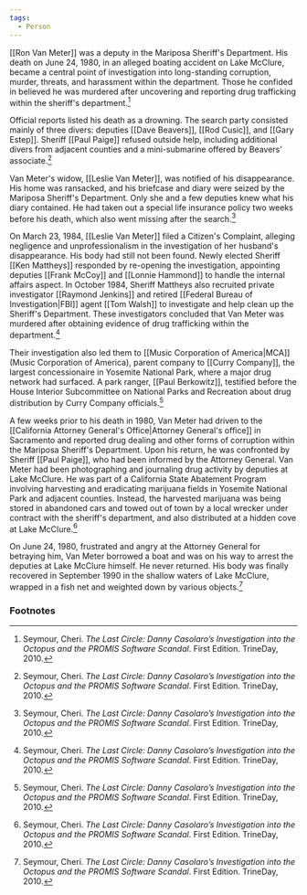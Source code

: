 ```yaml
---
tags:
  - Person
---
```

[[Ron Van Meter]] was a deputy in the Mariposa Sheriff's Department. His death on June 24, 1980, in an alleged boating accident on Lake McClure, became a central point of investigation into long-standing corruption, murder, threats, and harassment within the department. Those he confided in believed he was murdered after uncovering and reporting drug trafficking within the sheriff's department.[^1]

Official reports listed his death as a drowning. The search party consisted mainly of three divers: deputies [[Dave Beavers]], [[Rod Cusic]], and [[Gary Estep]]. Sheriff [[Paul Paige]] refused outside help, including additional divers from adjacent counties and a mini-submarine offered by Beavers' associate.[^1]

Van Meter's widow, [[Leslie Van Meter]], was notified of his disappearance. His home was ransacked, and his briefcase and diary were seized by the Mariposa Sheriff's Department. Only she and a few deputies knew what his diary contained. He had taken out a special life insurance policy two weeks before his death, which also went missing after the search.[^1]

On March 23, 1984, [[Leslie Van Meter]] filed a Citizen's Complaint, alleging negligence and unprofessionalism in the investigation of her husband's disappearance. His body had still not been found. Newly elected Sheriff [[Ken Mattheys]] responded by re-opening the investigation, appointing deputies [[Frank McCoy]] and [[Lonnie Hammond]] to handle the internal affairs aspect. In October 1984, Sheriff Mattheys also recruited private investigator [[Raymond Jenkins]] and retired [[Federal Bureau of Investigation|FBI]] agent [[Tom Walsh]] to investigate and help clean up the Sheriff's Department. These investigators concluded that Van Meter was murdered after obtaining evidence of drug trafficking within the department.[^1]

Their investigation also led them to [[Music Corporation of America|MCA]] (Music Corporation of America), parent company to [[Curry Company]], the largest concessionaire in Yosemite National Park, where a major drug network had surfaced. A park ranger, [[Paul Berkowitz]], testified before the House Interior Subcommittee on National Parks and Recreation about drug distribution by Curry Company officials.[^1]

A few weeks prior to his death in 1980, Van Meter had driven to the [[California Attorney General's Office|Attorney General's office]] in Sacramento and reported drug dealing and other forms of corruption within the Mariposa Sheriff's Department. Upon his return, he was confronted by Sheriff [[Paul Paige]], who had been informed by the Attorney General. Van Meter had been photographing and journaling drug activity by deputies at Lake McClure. He was part of a California State Abatement Program involving harvesting and eradicating marijuana fields in Yosemite National Park and adjacent counties. Instead, the harvested marijuana was being stored in abandoned cars and towed out of town by a local wrecker under contract with the sheriff's department, and also distributed at a hidden cove at Lake McClure.[^1]

On June 24, 1980, frustrated and angry at the Attorney General for betraying him, Van Meter borrowed a boat and was on his way to arrest the deputies at Lake McClure himself. He never returned. His body was finally recovered in September 1990 in the shallow waters of Lake McClure, wrapped in a fish net and weighted down by various objects.[^1]

### Footnotes

[^1]: Seymour, Cheri. *The Last Circle: Danny Casolaro’s Investigation into the Octopus and the PROMIS Software Scandal*. First Edition. TrineDay, 2010.
